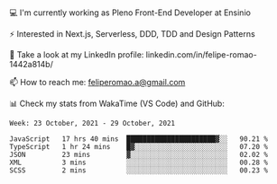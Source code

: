 💻 I'm currently working as Pleno Front-End Developer at Ensinio

⚡ Interested in Next.js, Serverless, DDD, TDD and Design Patterns

👥 Take a look at my LinkedIn profile: linkedin.com/in/felipe-romao-1442a814b/

📫 How to reach me: feliperomao.a@gmail.com

📊 Check my stats from WakaTime (VS Code) and GitHub:

<!--START_SECTION:waka-->
```text
Week: 23 October, 2021 - 29 October, 2021

JavaScript   17 hrs 40 mins  ██████████████████████▓░░   90.21 % 
TypeScript   1 hr 24 mins    █▓░░░░░░░░░░░░░░░░░░░░░░░   07.20 % 
JSON         23 mins         ▓░░░░░░░░░░░░░░░░░░░░░░░░   02.02 % 
XML          3 mins          ░░░░░░░░░░░░░░░░░░░░░░░░░   00.28 % 
SCSS         2 mins          ░░░░░░░░░░░░░░░░░░░░░░░░░   00.23 % 
```
<!--END_SECTION:waka-->
